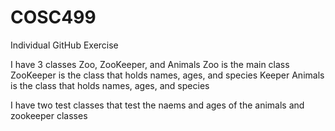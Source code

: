 # COSC499
 Individual GitHub Exercise

I have 3 classes Zoo, ZooKeeper, and Animals
Zoo is the main class
ZooKeeper is the class that holds names, ages, and species Keeper
Animals is the class that holds names, ages, and species

I have two test classes that test the naems and ages of the animals and zookeeper classes
